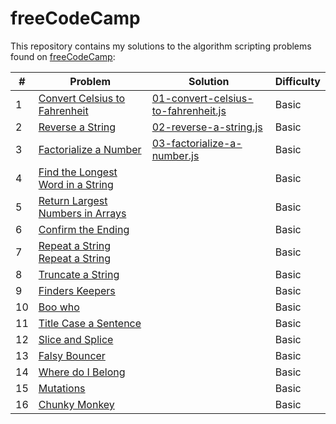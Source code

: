 # freeCodeCamp

This repository contains my solutions to the algorithm scripting problems found on [freeCodeCamp](https://learn.freecodecamp.org/):

|#|Problem|Solution|Difficulty|
|---|---|---|---|
|1|[Convert Celsius to Fahrenheit](https://learn.freecodecamp.org/javascript-algorithms-and-data-structures/basic-algorithm-scripting/convert-celsius-to-fahrenheit)|[01-convert-celsius-to-fahrenheit.js](basic/01-convert-celsius-to-fahrenheit.js)|Basic|
|2|[Reverse a String](https://learn.freecodecamp.org/javascript-algorithms-and-data-structures/basic-algorithm-scripting/reverse-a-string)|[02-reverse-a-string.js](basic/02-reverse-a-string.js)|Basic|
|3|[Factorialize a Number](https://learn.freecodecamp.org/javascript-algorithms-and-data-structures/basic-algorithm-scripting/factorialize-a-number)|[03-factorialize-a-number.js](basic/03-factorialize-a-number.js)|Basic|
|4|[Find the Longest Word in a String](https://learn.freecodecamp.org/javascript-algorithms-and-data-structures/basic-algorithm-scripting/find-the-longest-word-in-a-string)||Basic|
|5|[Return Largest Numbers in Arrays](https://learn.freecodecamp.org/javascript-algorithms-and-data-structures/basic-algorithm-scripting/return-largest-numbers-in-arrays)||Basic|
|6|[Confirm the Ending](https://learn.freecodecamp.org/javascript-algorithms-and-data-structures/basic-algorithm-scripting/confirm-the-ending)||Basic|
|7|[Repeat a String Repeat a String](https://learn.freecodecamp.org/javascript-algorithms-and-data-structures/basic-algorithm-scripting/repeat-a-string-repeat-a-string)||Basic|
|8|[Truncate a String](https://learn.freecodecamp.org/javascript-algorithms-and-data-structures/basic-algorithm-scripting/truncate-a-string)||Basic|
|9|[Finders Keepers](https://learn.freecodecamp.org/javascript-algorithms-and-data-structures/basic-algorithm-scripting/finders-keepers)||Basic|
|10|[Boo who](https://learn.freecodecamp.org/javascript-algorithms-and-data-structures/basic-algorithm-scripting/boo-who)||Basic|
|11|[Title Case a Sentence](https://learn.freecodecamp.org/javascript-algorithms-and-data-structures/basic-algorithm-scripting/title-case-a-sentence)||Basic|
|12|[Slice and Splice](https://learn.freecodecamp.org/javascript-algorithms-and-data-structures/basic-algorithm-scripting/slice-and-splice)||Basic|
|13|[Falsy Bouncer](https://learn.freecodecamp.org/javascript-algorithms-and-data-structures/basic-algorithm-scripting/falsy-bouncer)||Basic|
|14|[Where do I Belong](https://learn.freecodecamp.org/javascript-algorithms-and-data-structures/basic-algorithm-scripting/where-do-i-belong)||Basic|
|15|[Mutations](https://learn.freecodecamp.org/javascript-algorithms-and-data-structures/basic-algorithm-scripting/mutations)||Basic|
|16|[Chunky Monkey](https://learn.freecodecamp.org/javascript-algorithms-and-data-structures/basic-algorithm-scripting/chunky-monkey)||Basic|
